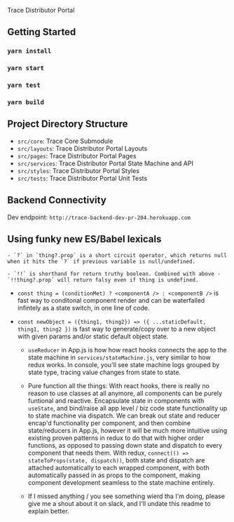 Trace Distributor Portal

## Getting Started

### `yarn install`
### `yarn start`

### `yarn test`

### `yarn build`

## Project Directory Structure 

- `src/core`: Trace Core Submodule
- `src/layouts`: Trace Distributor Portal Layouts
- `src/pages`: Trace Distributor Portal Pages
- `src/services`: Trace Distributor Portal State Machine and API
- `src/styles`: Trace Distributor Portal Styles
- `src/tests`: Trace Distributor Portal Unit Tests

## Backend Connectivity

Dev endpoint: `http://trace-backend-dev-pr-204.herokuapp.com`

## Using funky new ES/Babel lexicals

	- `?` in `thing?.prop` is a short circuit operator, which returns null when it hits the `?` if previous variable is null/undefined.

	- `!!` is shorthand for return truthy boolean. Combined with above - `!!thing?.prop` will return falsy even if thing is undefined.

  - `const thing = (conditionMet) ? <componentA /> : <componentB />` is fast way to conditonal component render and can be waterfalled infintely as a state switch, in one line of code.

  - `const newObject = ({thing1, thing2}) => ({
  	...staticDefault,
  	thing1,
  	thing2
  })` is fast way to generate/copy over to a new object with given params and/or static default object state.

	- `useReducer` in App.js is how how react hooks connects the app to the state machine in `services/stateMachine.js`, very similar to how redux works. In console, you'll see state machine logs grouped by state type, tracing value changes from state to state.

	- Pure function all the things: With react hooks, there is really no reason to use classes at all anymore, all components can be purely funtional and reactive. Encapsulate state in components with `useState`, and bind/raise all app level / biz code state functionality up to state machine via dispatch. We can break out state and reducer encap'd functionality per component, and then combine state/reducers in App.js, however it will be much more intuitive using existing proven patterns in redux to do that with higher order functions, as opposed to passing down state and dispatch to every component that needs them. With redux, `connect(() => stateToProps(state, dispatch))`, both state and dispatch are attached automatically to each wrapped component, with both automatically passed in as props to the component, making component development seamless to the state machine entirely.

	- If I missed anything / you see something wierd tha I'm doing, please give me a shout about it on slack, and I'll undate this readme to explain better.
